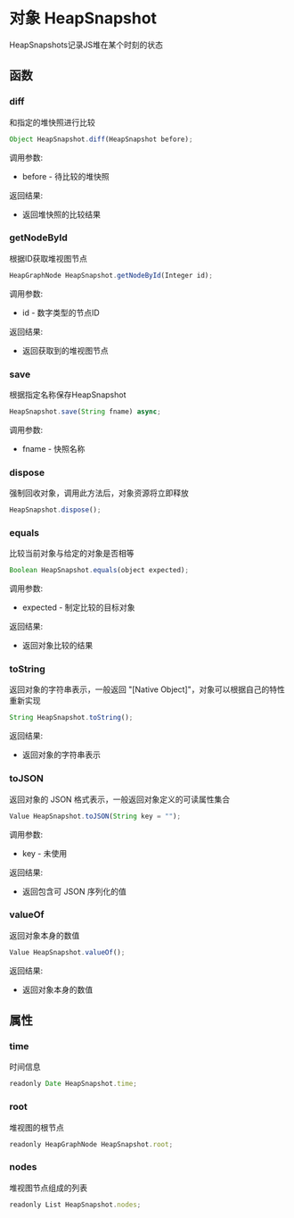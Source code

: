 # 对象 HeapSnapshot
HeapSnapshots记录JS堆在某个时刻的状态

## 函数
        
### diff
和指定的堆快照进行比较
```JavaScript
Object HeapSnapshot.diff(HeapSnapshot before);
```

调用参数:
* before - 待比较的堆快照

返回结果:
* 返回堆快照的比较结果

### getNodeById
根据ID获取堆视图节点
```JavaScript
HeapGraphNode HeapSnapshot.getNodeById(Integer id);
```

调用参数:
* id - 数字类型的节点ID

返回结果:
* 返回获取到的堆视图节点

### save
根据指定名称保存HeapSnapshot
```JavaScript
HeapSnapshot.save(String fname) async;
```

调用参数:
* fname - 快照名称

### dispose
强制回收对象，调用此方法后，对象资源将立即释放
```JavaScript
HeapSnapshot.dispose();
```

### equals
比较当前对象与给定的对象是否相等
```JavaScript
Boolean HeapSnapshot.equals(object expected);
```

调用参数:
* expected - 制定比较的目标对象

返回结果:
* 返回对象比较的结果

### toString
返回对象的字符串表示，一般返回 &#34;[Native Object]&#34;，对象可以根据自己的特性重新实现
```JavaScript
String HeapSnapshot.toString();
```

返回结果:
* 返回对象的字符串表示

### toJSON
返回对象的 JSON 格式表示，一般返回对象定义的可读属性集合
```JavaScript
Value HeapSnapshot.toJSON(String key = "");
```

调用参数:
* key - 未使用

返回结果:
* 返回包含可 JSON 序列化的值

### valueOf
返回对象本身的数值
```JavaScript
Value HeapSnapshot.valueOf();
```

返回结果:
* 返回对象本身的数值

## 属性
        
### time
时间信息
```JavaScript
readonly Date HeapSnapshot.time;
```

### root
堆视图的根节点
```JavaScript
readonly HeapGraphNode HeapSnapshot.root;
```

### nodes
堆视图节点组成的列表
```JavaScript
readonly List HeapSnapshot.nodes;
```

